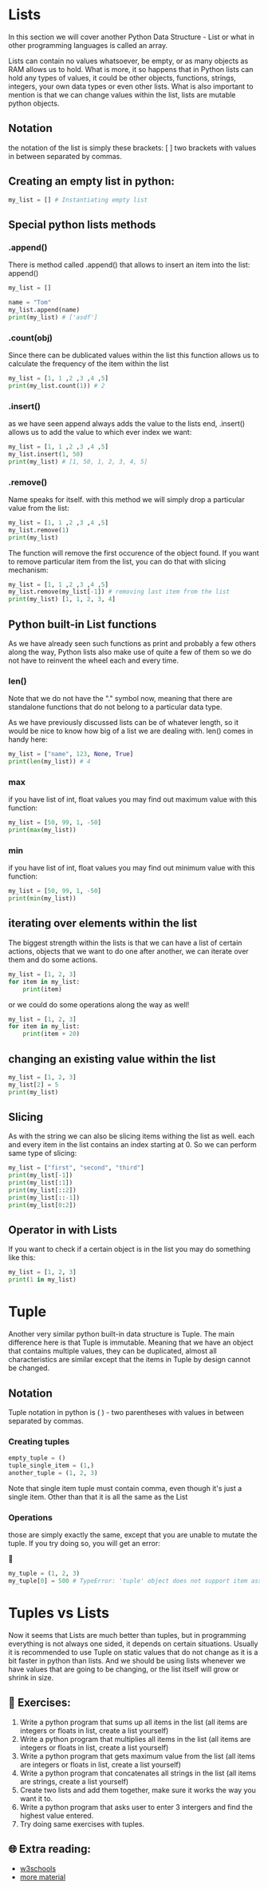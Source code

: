 # Lists

In this section we will cover another Python Data Structure - List or what in other programming languages is called an array.

Lists can contain no values whatsoever, be empty, or as many objects as RAM allows us to hold. What is more, it so happens that in Python lists can hold any types of values,  it could be other objects, functions, strings, integers, your own data types or even other lists. What is also important to mention is that we can change values within the list, lists are mutable python objects.

## Notation
the notation of the list is simply these brackets: [ ] two brackets with values in between separated by commas.

## Creating an empty list in python:
```python
my_list = [] # Instantiating empty list
```
## Special python lists methods

### .append()
There is method called .append() that allows to insert an item into the list: append(<object>)

```python
my_list = []

name = "Tom"
my_list.append(name)
print(my_list) # ['asdf']
```

### .count(obj)

Since there can be dublicated values within the list this function allows us to calculate the frequency of the item within the list
```python
my_list = [1, 1 ,2 ,3 ,4 ,5]
print(my_list.count(1)) # 2
```

### .insert()
as we have seen append always adds the value to the lists end, .insert() allows us to add the value to which ever index we want:
```python
my_list = [1, 1 ,2 ,3 ,4 ,5]
my_list.insert(1, 50)
print(my_list) # [1, 50, 1, 2, 3, 4, 5]
```

### .remove()
Name speaks for itself. with this method we will simply drop a particular value from the list:
```python
my_list = [1, 1 ,2 ,3 ,4 ,5]
my_list.remove(1)
print(my_list)
```
The function will remove the first occurence of the object found. If you want to remove particular item from the list, you can do that with slicing mechanism:
```python
my_list = [1, 1 ,2 ,3 ,4 ,5]
my_list.remove(my_list[-1]) # removing last item from the list
print(my_list) [1, 1, 2, 3, 4]
```

## Python built-in List functions
As we have already seen such functions as print and probably a few others along the way, Python lists also make use of quite a few of them so we do not have to reinvent the wheel each and every time.
### len()
Note that we do not have the "." symbol now, meaning that there are standalone functions that do not belong to a particular data type.

As we have previously discussed lists can be of whatever length, so it would be nice to know how big of a list we are dealing with. len() comes in handy here:
```python
my_list = ["name", 123, None, True]
print(len(my_list)) # 4
```

### max
if you have list of int, float values you may find out maximum value with this function:
```python
my_list = [50, 99, 1, -50]
print(max(my_list))
```

### min
if you have list of int, float values you may find out minimum value with this function:
```python
my_list = [50, 99, 1, -50]
print(min(my_list))
```

## iterating over elements within the list

The biggest strength within the lists is that we can have a list of certain actions, objects that we want to do one after another, we can iterate over them and do some actions. 
```python
my_list = [1, 2, 3]
for item in my_list:
    print(item)
```
or we could do some operations along the way as well!

```python
my_list = [1, 2, 3]
for item in my_list:
    print(item + 20)
```

## changing an existing value within the list

```python
my_list = [1, 2, 3]
my_list[2] = 5
print(my_list)
```
## Slicing
As with the string we can also be slicing items withing the list as well. each and every item in the list contains an index starting at 0. So we can perform same type of slicing:

```python
my_list = ["first", "second", "third"]
print(my_list[-1])
print(my_list[:1])
print(my_list[::2])
print(my_list[::-1])
print(my_list[0:2])
```

## Operator in with Lists

If you want to check if a certain object is in the list you may do something like this:
```python
my_list = [1, 2, 3]
print(1 in my_list)
```
# Tuple

Another very similar python built-in data structure is Tuple. The main difference here is that Tuple is immutable. Meaning that we have an object that contains multiple values, they can be duplicated, almost all characteristics are similar except that the items in Tuple by design cannot be changed.

## Notation

Tuple notation in python is ( ) - two parentheses with values in between separated by commas.

### Creating tuples
```python
empty_tuple = ()
tuple_single_item = (1,)
another_tuple = (1, 2, 3)
```
Note that single item tuple must contain comma, even though it's just a single item. Other than that it is all the same as the List
### Operations

those are simply exactly the same, except that you are unable to mutate the tuple. If you try doing so, you will get an error:

🛑 
```python
my_tuple = (1, 2, 3)
my_tuple[0] = 500 # TypeError: 'tuple' object does not support item assignment
```

# Tuples vs Lists

Now it seems that Lists are much better than tuples, but in programming everything is not always one sided, it depends on certain situations.
Usually it is recommended to use Tuple on static values that do not change as it is a bit faster in python than lists. And we should be using lists whenever we have values that are going to be changing, or the list itself will grow or shrink in size.


## 🧠 Exercises:

1. Write a python program that sums up all items in the list (all items are integers or floats in list, create a list yourself)
1. Write a python program that multiplies all items in the list (all items are integers or floats in list, create a list yourself)
1. Write a python program that gets maximum value from the list (all items are integers or floats in list, create a list yourself)
1. Write a python program that concatenates all strings in the list (all items are strings, create a list yourself)
1. Create two lists and add them together, make sure it works the way you want it to.
1. Write a python program that asks user to enter 3 intergers and find the highest value entered.
1. Try doing same exercises with tuples.


## 🌐  Extra reading:

* [w3schools](https://www.w3schools.com/python/python_lists.asp)
* [more material](https://www.programiz.com/python-programming/list)
